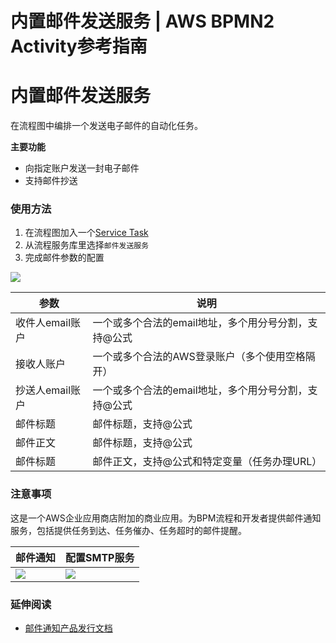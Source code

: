 # 内置邮件发送服务 | AWS BPMN2 Activity参考指南

# 内置邮件发送服务

在流程图中编排一个发送电子邮件的自动化任务。

**主要功能**

  * 向指定账户发送一封电子邮件
  * 支持邮件抄送

### 使用方法

  1. 在流程图加入一个[Service Task](<../service_task/process_service.html>)
  2. 从流程服务库里选择`邮件发送服务`
  3. 完成邮件参数的配置

![](https://docs.awspaas.com/reference-guide/aws-paas-process-activity-reference-guide/appendix/41.png)

参数 | 说明  
---|---  
收件人email账户 | 一个或多个合法的email地址，多个用分号分割，支持@公式  
接收人账户 | 一个或多个合法的AWS登录账户（多个使用空格隔开）  
抄送人email账户 | 一个或多个合法的email地址，多个用分号分割，支持@公式  
邮件标题 | 邮件标题，支持@公式  
邮件正文 | 邮件标题，支持@公式  
邮件标题 | 邮件正文，支持@公式和特定变量（任务办理URL）  
  
### 注意事项

这是一个AWS企业应用商店附加的商业应用。为BPM流程和开发者提供邮件通知服务，包括提供任务到达、任务催办、任务超时的邮件提醒。

邮件通知 | 配置SMTP服务  
---|---  
![](https://docs.awspaas.com/reference-guide/aws-paas-process-activity-reference-guide/appendix/43.png) | ![](https://docs.awspaas.com/reference-guide/aws-paas-process-activity-reference-guide/appendix/42.png)  
  
### 延伸阅读

  * [邮件通知产品发行文档](<https://docs.awspaas.com/apps/com.actionsoft.apps.addons.mail/>)